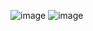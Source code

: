 ![image](https://github.com/imvickykumar999/DjangoWithHarry/assets/50515418/242e97f8-6148-469b-b360-64a0787276f1)
![image](https://github.com/imvickykumar999/DjangoWithHarry/assets/50515418/6a861ef0-fdf8-4ede-822d-67349677694d)
